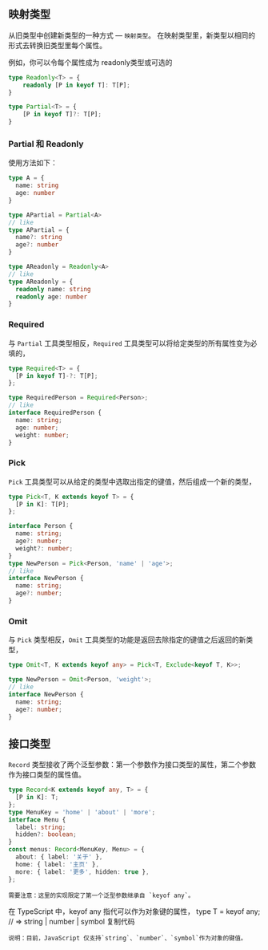 ## 映射类型

从旧类型中创建新类型的一种方式 — `映射类型`。 在映射类型里，新类型以相同的形式去转换旧类型里每个属性。

例如，你可以令每个属性成为 readonly类型或可选的

```ts
type Readonly<T> = {
    readonly [P in keyof T]: T[P];
}

type Partial<T> = {
    [P in keyof T]?: T[P];
}
```

### Partial 和 Readonly
使用方法如下：
```ts
type A = {
  name: string
  age: number
}

type APartial = Partial<A>
// like
type APartial = {
  name?: string
  age?: number
}

type AReadonly = Readonly<A>
// like
type AReadonly = {
  readonly name: string
  readonly age: number
}

```

### Required
与 `Partial` 工具类型相反，`Required` 工具类型可以将给定类型的所有属性变为必填的，

```ts
type Required<T> = {
  [P in keyof T]-?: T[P];
};

type RequiredPerson = Required<Person>;
// like
interface RequiredPerson {
  name: string;
  age: number;
  weight: number;
}
```

### Pick
`Pick` 工具类型可以从给定的类型中选取出指定的键值，然后组成一个新的类型，

```ts
type Pick<T, K extends keyof T> = {
  [P in K]: T[P];
};

interface Person {
  name: string;
  age?: number;
  weight?: number;
}
type NewPerson = Pick<Person, 'name' | 'age'>;
// like
interface NewPerson {
  name: string;
  age?: number;
}
```

### Omit
与 `Pick` 类型相反，`Omit` 工具类型的功能是返回去除指定的键值之后返回的新类型，

```ts
type Omit<T, K extends keyof any> = Pick<T, Exclude<keyof T, K>>;

type NewPerson = Omit<Person, 'weight'>;
// like
interface NewPerson {
  name: string;
  age?: number;
}
```
## 接口类型

`Record` 类型接收了两个泛型参数：第一个参数作为接口类型的属性，第二个参数作为接口类型的属性值。
```ts
type Record<K extends keyof any, T> = {
  [P in K]: T;
};
type MenuKey = 'home' | 'about' | 'more';
interface Menu {
  label: string;
  hidden?: boolean;
}
const menus: Record<MenuKey, Menu> = {
  about: { label: '关于' },
  home: { label: '主页' },
  more: { label: '更多', hidden: true },
};
```
    需要注意：这里的实现限定了第一个泛型参数继承自 `keyof any`。

在 TypeScript 中，keyof any 指代可以作为对象键的属性，
type T = keyof any; // => string | number | symbol
复制代码


    说明：目前，JavaScript 仅支持`string`、`number`、`symbol`作为对象的键值。